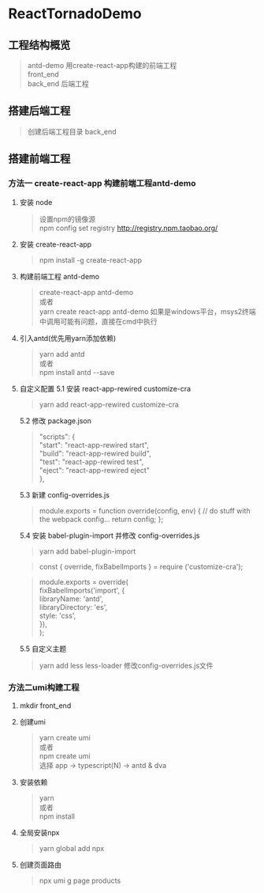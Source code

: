 # ReactTornadoDemo
## 工程结构概览
> antd-demo  用create-react-app构建的前端工程  
> front_end  
> back_end  后端工程

## 搭建后端工程
> 创建后端工程目录 back_end  


## 搭建前端工程

### 方法一 create-react-app 构建前端工程antd-demo
1. 安装 node  
    > 设置npm的镜像源  
    > npm config set registry http://registry.npm.taobao.org/  

2. 安装 create-react-app  
    > npm install -g create-react-app  

3. 构建前端工程 antd-demo  
    > create-react-app antd-demo  
    > 或者  
    > yarn create react-app antd-demo
    > 如果是windows平台，msys2终端中调用可能有问题，直接在cmd中执行  
    >

4. 引入antd(优先用yarn添加依赖)
    > yarn add antd  
    > 或者   
    > npm install antd --save  
    

5. 自定义配置
    5.1 安装 react-app-rewired customize-cra  
    > yarn add react-app-rewired customize-cra  

    5.2 修改 package.json  
    > "scripts": {  
    >   "start": "react-app-rewired start",  
    >   "build": "react-app-rewired build",  
    >   "test": "react-app-rewired test",  
    >   "eject": "react-app-rewired eject"  
    > },      

    5.3 新建 config-overrides.js
    > module.exports = function override(config, env) { 
    >   // do stuff with the webpack config... 
    >   return config; 
    > };      

    5.4 安装 babel-plugin-import 并修改 config-overrides.js
    > yarn add babel-plugin-import  

    > const { override, fixBabelImports } = require ('customize-cra');  

    > module.exports = override(  
    >   fixBabelImports('import', {  
    >     libraryName: 'antd',  
    >     libraryDirectory: 'es',  
    >     style: 'css',  
    >   }),  
    > );      


    5.5 自定义主题
    > yarn add less less-loader
    > 修改config-overrides.js文件




### 方法二umi构建工程
1. mkdir front_end

2. 创建umi
    > yarn create umi  
    > 或者  
    > npm create umi  
    > 选择 app -> typescript(N) -> antd & dva

3. 安装依赖  
    > yarn  
    > 或者  
    > npm install  

4. 全局安装npx
    >  yarn global add npx  

5. 创建页面路由  
    > npx umi g page products  








